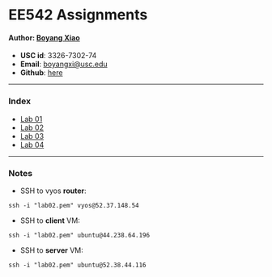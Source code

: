 # EE542 Assignments

#### Author: [Boyang Xiao](https://www.linkedin.com/in/boyang-xiao-40b644225/)

- **USC id**:		3326-7302-74
- **Email**:		<a href="mailto:boyangxi@usc.edu">boyangxi@usc.edu</a>
- **Github**:	[here](https://github.com/)

---

### Index

- [Lab 01](https://github.com/SeanXiaoby/ee542_projects/tree/main/Assignment_01)
- [Lab 02](https://github.com/SeanXiaoby/ee542_projects/tree/main/Assignment_02)
- [Lab 03](https://github.com/SeanXiaoby/ee542_projects/tree/main/Assignment_03)
- [Lab 04](https://github.com/SeanXiaoby/ee542_linabell_team/tree/main/Lab04)

---
### Notes

- SSH to vyos **router**:

```shell
ssh -i "lab02.pem" vyos@52.37.148.54
```

- SSH to **client** VM:

```shell
ssh -i "lab02.pem" ubuntu@44.238.64.196
```

- SSH to **server** VM:

```shell
ssh -i "lab02.pem" ubuntu@52.38.44.116
```
